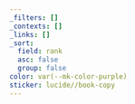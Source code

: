```yaml
---
_filters: []
_contexts: []
_links: []
_sort:
  field: rank
  asc: false
  group: false
color: var(--mk-color-purple)
sticker: lucide//book-copy
---
```

